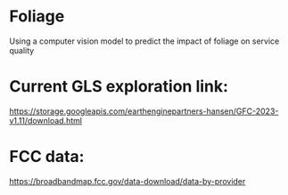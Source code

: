 # Foliage
Using a computer vision model to predict the impact of foliage on service quality


# Current GLS exploration link:
https://storage.googleapis.com/earthenginepartners-hansen/GFC-2023-v1.11/download.html


# FCC data:
https://broadbandmap.fcc.gov/data-download/data-by-provider